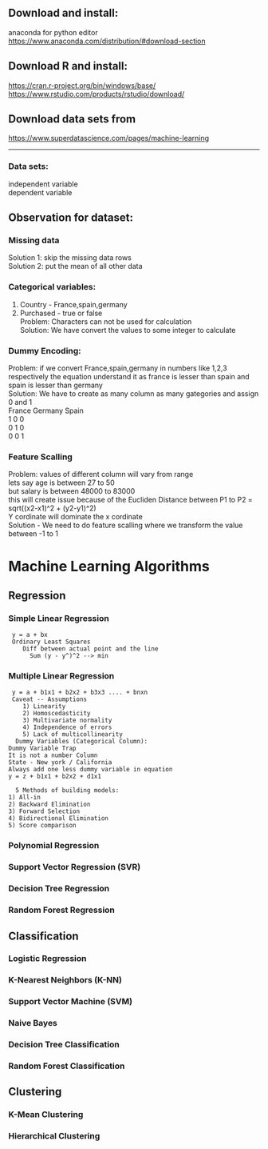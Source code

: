 
## Download and install:
anaconda for python editor  
https://www.anaconda.com/distribution/#download-section  

## Download R and install:
https://cran.r-project.org/bin/windows/base/  
https://www.rstudio.com/products/rstudio/download/  

## Download data sets from  
https://www.superdatascience.com/pages/machine-learning  

-------------------------------------------------------------------------

### Data sets:
independent variable  
dependent variable  

## Observation for dataset:  
### Missing data  
  Solution 1: skip the missing data rows  
  Solution 2: put the mean of all other data  


### Categorical variables:  
1) Country - France,spain,germany  
2) Purchased - true or false  
Problem: Characters can not be used for calculation  
Solution: We have convert the values to some integer to calculate  

### Dummy Encoding:  
Problem: if we convert France,spain,germany in numbers like 1,2,3 respectively the equation understand it
    as france is lesser than spain and spain is lesser than germany  
Solution: We have to create as many column as many gategories and assign 0 and 1   
  France   Germany  Spain  
    1        0        0  
    0        1        0  
    0        0        1 

### Feature Scalling  
Problem: values of different column will vary from range  
   lets say age is between 27 to 50  
   but salary is between 48000 to 83000  
  this will create issue because of the Eucliden Distance between P1 to P2 = sqrt((x2-x1)^2 + (y2-y1)^2)  
  Y cordinate will dominate the x cordinate  
Solution - We need to do feature scalling where we transform the value between -1 to 1  

# Machine Learning Algorithms

## Regression

### Simple Linear Regression
     y = a + bx  
     Ordinary Least Squares  
        Diff between actual point and the line  
          Sum (y - y^)^2 --> min  
### Multiple Linear Regression
     y = a + b1x1 + b2x2 + b3x3 .... + bnxn  
     Caveat -- Assumptions    
        1) Linearity  
        2) Homoscedasticity  
        3) Multivariate normality  
        4) Independence of errors  
        5) Lack of multicollinearity  
      Dummy Variables (Categorical Column):  
	Dummy Variable Trap  
	It is not a number Column  
	State - New york / California  
	Always add one less dummy variable in equation  
	y = z + b1x1 + b2x2 + d1x1   

      5 Methods of building models:  
	1) All-in 
	2) Backward Elimination  
	3) Forward Selection  
	4) Bidirectional Elimination  
	5) Score comparison  
	
### Polynomial Regression
### Support Vector Regression (SVR)
### Decision Tree Regression
### Random Forest Regression

## Classification

### Logistic Regression
### K-Nearest Neighbors (K-NN)
### Support Vector Machine (SVM)
### Naive Bayes
### Decision Tree Classification
### Random Forest Classification

## Clustering

### K-Mean Clustering
### Hierarchical Clustering

